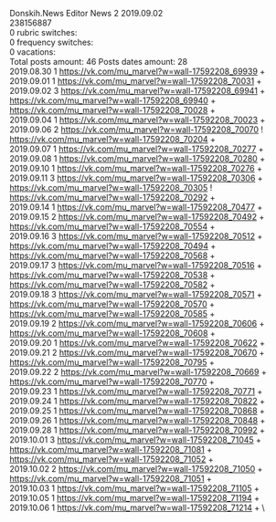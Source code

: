 Donskih.News	Editor News 2 2019.09.02\
238156887\
0 rubric switches:\
0 frequency switches:\
0 vacations:\
Total posts amount: 46	Posts dates amount: 28\
2019.08.30 1 https://vk.com/mu_marvel?w=wall-17592208_69939 + \
2019.09.01 1 https://vk.com/mu_marvel?w=wall-17592208_70031 + \
2019.09.02 3 https://vk.com/mu_marvel?w=wall-17592208_69941 + https://vk.com/mu_marvel?w=wall-17592208_69940 + https://vk.com/mu_marvel?w=wall-17592208_70028 + \
2019.09.04 1 https://vk.com/mu_marvel?w=wall-17592208_70023 + \
2019.09.06 2 https://vk.com/mu_marvel?w=wall-17592208_70070 ! https://vk.com/mu_marvel?w=wall-17592208_70204 + \
2019.09.07 1 https://vk.com/mu_marvel?w=wall-17592208_70277 + \
2019.09.08 1 https://vk.com/mu_marvel?w=wall-17592208_70280 + \
2019.09.10 1 https://vk.com/mu_marvel?w=wall-17592208_70276 + \
2019.09.11 3 https://vk.com/mu_marvel?w=wall-17592208_70306 + https://vk.com/mu_marvel?w=wall-17592208_70305 ! https://vk.com/mu_marvel?w=wall-17592208_70292 + \
2019.09.14 1 https://vk.com/mu_marvel?w=wall-17592208_70477 + \
2019.09.15 2 https://vk.com/mu_marvel?w=wall-17592208_70492 + https://vk.com/mu_marvel?w=wall-17592208_70554 + \
2019.09.16 3 https://vk.com/mu_marvel?w=wall-17592208_70512 + https://vk.com/mu_marvel?w=wall-17592208_70494 + https://vk.com/mu_marvel?w=wall-17592208_70568 + \
2019.09.17 3 https://vk.com/mu_marvel?w=wall-17592208_70516 + https://vk.com/mu_marvel?w=wall-17592208_70538 + https://vk.com/mu_marvel?w=wall-17592208_70582 + \
2019.09.18 3 https://vk.com/mu_marvel?w=wall-17592208_70571 + https://vk.com/mu_marvel?w=wall-17592208_70570 + https://vk.com/mu_marvel?w=wall-17592208_70585 + \
2019.09.19 2 https://vk.com/mu_marvel?w=wall-17592208_70606 + https://vk.com/mu_marvel?w=wall-17592208_70608 + \
2019.09.20 1 https://vk.com/mu_marvel?w=wall-17592208_70622 + \
2019.09.21 2 https://vk.com/mu_marvel?w=wall-17592208_70670 + https://vk.com/mu_marvel?w=wall-17592208_70795 + \
2019.09.22 2 https://vk.com/mu_marvel?w=wall-17592208_70669 + https://vk.com/mu_marvel?w=wall-17592208_70770 + \
2019.09.23 1 https://vk.com/mu_marvel?w=wall-17592208_70771 + \
2019.09.24 1 https://vk.com/mu_marvel?w=wall-17592208_70822 + \
2019.09.25 1 https://vk.com/mu_marvel?w=wall-17592208_70868 + \
2019.09.26 1 https://vk.com/mu_marvel?w=wall-17592208_70848 + \
2019.09.28 1 https://vk.com/mu_marvel?w=wall-17592208_70992 + \
2019.10.01 3 https://vk.com/mu_marvel?w=wall-17592208_71045 + https://vk.com/mu_marvel?w=wall-17592208_71081 + https://vk.com/mu_marvel?w=wall-17592208_71052 + \
2019.10.02 2 https://vk.com/mu_marvel?w=wall-17592208_71050 + https://vk.com/mu_marvel?w=wall-17592208_71051 + \
2019.10.03 1 https://vk.com/mu_marvel?w=wall-17592208_71105 + \
2019.10.05 1 https://vk.com/mu_marvel?w=wall-17592208_71194 + \
2019.10.06 1 https://vk.com/mu_marvel?w=wall-17592208_71214 + \
